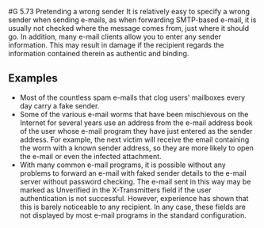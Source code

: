 #G 5.73 Pretending a wrong sender
It is relatively easy to specify a wrong sender when sending e-mails, as when forwarding SMTP-based e-mail, it is usually not checked where the message comes from, just where it should go. In addition, many e-mail clients allow you to enter any sender information. This may result in damage if the recipient regards the information contained therein as authentic and binding.



## Examples 
* Most of the countless spam e-mails that clog users' mailboxes every day carry a fake sender.
* Some of the various e-mail worms that have been mischievous on the Internet for several years use an address from the e-mail address book of the user whose e-mail program they have just entered as the sender address. For example, the next victim will receive the email containing the worm with a known sender address, so they are more likely to open the e-mail or even the infected attachment.
* With many common e-mail programs, it is possible without any problems to forward an e-mail with faked sender details to the e-mail server without password checking. The e-mail sent in this way may be marked as Unverified in the X-Transmitters field if the user authentication is not successful. However, experience has shown that this is barely noticeable to any recipient. In any case, these fields are not displayed by most e-mail programs in the standard configuration.




